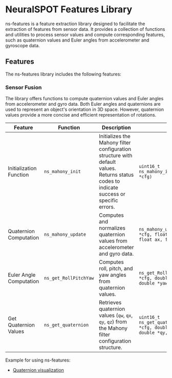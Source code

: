 # NeuralSPOT Features Library
ns-features is a feature extraction library designed to facilitate the extraction of features from sensor data. It provides a collection of functions and utilities to process sensor values and compute corresponding features, such as quaternion values and Euler angles from accelerometer and gyroscope data.


## Features

The ns-features library includes the following features:

### Sensor Fusion

The library offers functions to compute quaternion values and Euler angles from accelerometer and gyro data. Both Euler angles and quaternions are used to represent an object's orientation in 3D space. However, quaternion values provide a more concise and efficient representation of rotations. 

| Feature                   | Function              | Description                                                                                          | Usage                                                                                             |
|---------------------------|-----------------------|------------------------------------------------------------------------------------------------------|---------------------------------------------------------------------------------------------------|
| Initialization Function   | `ns_mahony_init`      | Initializes the Mahony filter configuration structure with default values. Returns status codes to indicate success or specific errors.                            | `uint16_t ns_mahony_init(ns_mahony_cfg_t *cfg)`                                                  |
| Quaternion Computation    | `ns_mahony_update`    | Computes and normalizes quaternion values from accelerometer and gyro data.                         | `ns_mahony_update(ns_mahony_cfg_t *cfg, float gx, float gy, float gz, float ax, float ay, float az)` |
| Euler Angle Computation   | `ns_get_RollPitchYaw` | Computes roll, pitch, and yaw angles from quaternion values.                                          | `ns_get_RollPitchYaw(ns_mahony_cfg_t *cfg, double *roll, double *pitch, double *yaw)`             |
| Get Quaternion Values     | `ns_get_quaternion`   | Retrieves quaternion values (`qw`, `qx`, `qy`, `qz`) from the Mahony filter configuration structure. | `uint16_t ns_get_quaternion(ns_mahony_cfg_t *cfg, double *qw, double *qx, double *qy, double *qz)` |



Example for using ns-features:

- [Quaternion visualization](../../examples/quaternion/README.md)


